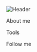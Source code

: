 ![Header](https://github.com/Set131/set131/blob/main/assets/games.gif=1176x512)

About me

Tools

Follow me